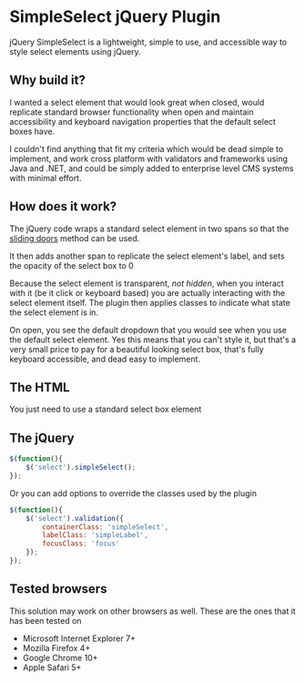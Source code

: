 SimpleSelect jQuery Plugin
==========================

jQuery SimpleSelect is a lightweight, simple to use, and accessible way to style select elements using jQuery.

Why build it?
-------------

I wanted a select element that would look great when closed, would replicate standard browser functionality when open and maintain accessibility and keyboard navigation properties that the default select boxes have.

I couldn't find anything that fit my criteria which would be dead simple to implement, and work cross platform with validators and frameworks using Java and .NET, and could be simply added to enterprise level CMS systems with minimal effort.

How does it work?
-----------------

The jQuery code wraps a standard select element in two spans so that the [sliding doors](http://www.alistapart.com/articles/slidingdoors/) method can be used.

It then adds another span to replicate the select element's label, and sets the opacity of the select box to 0

Because the select element is transparent, _not hidden_, when you interact with it (be it click or keyboard based) you are actually interacting with the select element itself. The plugin then applies classes to indicate what state the select element is in.

On open, you see the default dropdown that you would see when you use the default select element. Yes this means that you can't style it, but that's a very small price to pay for a beautiful looking select box, that's fully keyboard accessible, and dead easy to implement.

The HTML
--------

You just need to use a standard select box element

The jQuery
----------

```javascript
$(function(){
    $('select').simpleSelect();
});
```

Or you can add options to override the classes used by the plugin

```javascript
$(function(){
    $('select').validation({
        containerClass: 'simpleSelect',
        labelClass: 'simpleLabel',
        focusClass: 'focus'
    });
});
```

Tested browsers
---------------

This solution may work on other browsers as well. These are the ones that it has been tested on

* Microsoft Internet Explorer 7+
* Mozilla Firefox 4+
* Google Chrome 10+
* Apple Safari 5+